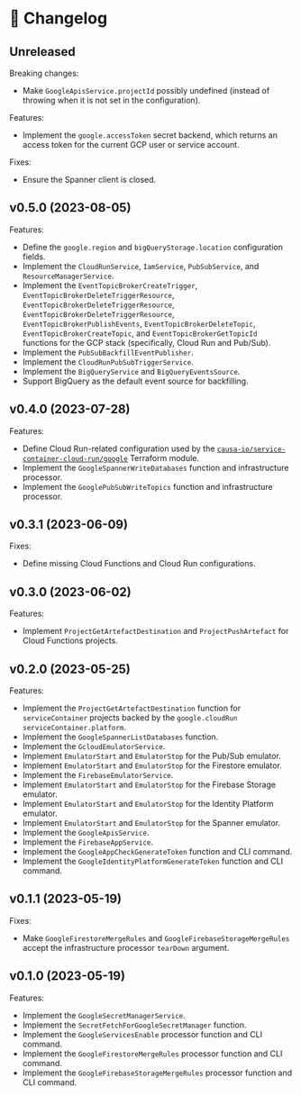 # 🔖 Changelog

## Unreleased

Breaking changes:

- Make `GoogleApisService.projectId` possibly undefined (instead of throwing when it is not set in the configuration).

Features:

- Implement the `google.accessToken` secret backend, which returns an access token for the current GCP user or service account.

Fixes:

- Ensure the Spanner client is closed.

## v0.5.0 (2023-08-05)

Features:

- Define the `google.region` and `bigQueryStorage.location` configuration fields.
- Implement the `CloudRunService`, `IamService`, `PubSubService`, and `ResourceManagerService`.
- Implement the `EventTopicBrokerCreateTrigger`, `EventTopicBrokerDeleteTriggerResource`, `EventTopicBrokerDeleteTriggerResource`, `EventTopicBrokerDeleteTriggerResource`, `EventTopicBrokerPublishEvents`, `EventTopicBrokerDeleteTopic`, `EventTopicBrokerCreateTopic`, and `EventTopicBrokerGetTopicId` functions for the GCP stack (specifically, Cloud Run and Pub/Sub).
- Implement the `PubSubBackfillEventPublisher`.
- Implement the `CloudRunPubSubTriggerService`.
- Implement the `BigQueryService` and `BigQueryEventsSource`.
- Support BigQuery as the default event source for backfilling.

## v0.4.0 (2023-07-28)

Features:

- Define Cloud Run-related configuration used by the [`causa-io/service-container-cloud-run/google`](https://github.com/causa-io/terraform-google-service-container-cloud-run) Terraform module.
- Implement the `GoogleSpannerWriteDatabases` function and infrastructure processor.
- Implement the `GooglePubSubWriteTopics` function and infrastructure processor.

## v0.3.1 (2023-06-09)

Fixes:

- Define missing Cloud Functions and Cloud Run configurations.

## v0.3.0 (2023-06-02)

Features:

- Implement `ProjectGetArtefactDestination` and `ProjectPushArtefact` for Cloud Functions projects.

## v0.2.0 (2023-05-25)

Features:

- Implement the `ProjectGetArtefactDestination` function for `serviceContainer` projects backed by the `google.cloudRun` `serviceContainer.platform`.
- Implement the `GoogleSpannerListDatabases` function.
- Implement the `GcloudEmulatorService`.
- Implement `EmulatorStart` and `EmulatorStop` for the Pub/Sub emulator.
- Implement `EmulatorStart` and `EmulatorStop` for the Firestore emulator.
- Implement the `FirebaseEmulatorService`.
- Implement `EmulatorStart` and `EmulatorStop` for the Firebase Storage emulator.
- Implement `EmulatorStart` and `EmulatorStop` for the Identity Platform emulator.
- Implement `EmulatorStart` and `EmulatorStop` for the Spanner emulator.
- Implement the `GoogleApisService`.
- Implement the `FirebaseAppService`.
- Implement the `GoogleAppCheckGenerateToken` function and CLI command.
- Implement the `GoogleIdentityPlatformGenerateToken` function and CLI command.

## v0.1.1 (2023-05-19)

Fixes:

- Make `GoogleFirestoreMergeRules` and `GoogleFirebaseStorageMergeRules` accept the infrastructure processor `tearDown` argument.

## v0.1.0 (2023-05-19)

Features:

- Implement the `GoogleSecretManagerService`.
- Implement the `SecretFetchForGoogleSecretManager` function.
- Implement the `GoogleServicesEnable` processor function and CLI command.
- Implement the `GoogleFirestoreMergeRules` processor function and CLI command.
- Implement the `GoogleFirebaseStorageMergeRules` processor function and CLI command.
